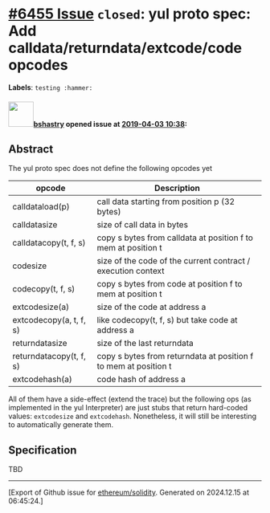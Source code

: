 # [\#6455 Issue](https://github.com/ethereum/solidity/issues/6455) `closed`: yul proto spec: Add calldata/returndata/extcode/code opcodes
**Labels**: `testing :hammer:`


#### <img src="https://avatars.githubusercontent.com/u/2388185?v=4" width="50">[bshastry](https://github.com/bshastry) opened issue at [2019-04-03 10:38](https://github.com/ethereum/solidity/issues/6455):

## Abstract

The yul proto spec does not define the following opcodes yet

| opcode  | Description |
| ------------- | ------------- |
| calldataload(p)  |	call data starting from position p (32 bytes) |
| calldatasize	|	size of call data in bytes |
| calldatacopy(t, f, s) |	copy s bytes from calldata at position f to mem at position t |
| codesize	|	size of the code of the current contract / execution context |
| codecopy(t, f, s)	|	copy s bytes from code at position f to mem at position t |
| extcodesize(a)	|	size of the code at address a |
| extcodecopy(a, t, f, s)	|	like codecopy(t, f, s) but take code at address a |
| returndatasize	 |	size of the last returndata |
| returndatacopy(t, f, s)	|	copy s bytes from returndata at position f to mem at position t |
| extcodehash(a)  |	code hash of address a |

All of them have a side-effect (extend the trace) but the following ops (as implemented in the yul Interpreter) are just stubs that return hard-coded values: `extcodesize` and `extcodehash`. Nonetheless, it will still be interesting to automatically generate them.

## Specification

TBD





-------------------------------------------------------------------------------



[Export of Github issue for [ethereum/solidity](https://github.com/ethereum/solidity). Generated on 2024.12.15 at 06:45:24.]
